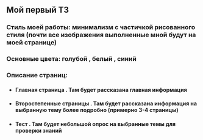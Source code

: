 ## Мой первый ТЗ 
### Стиль моей работы: минимализм с частичкой рисованного стиля (почти все изображения выполненные мной будут на моей странице)
### Основные цвета: голубой , белый , синий
### Описание страниц:
 - #### Главная страница . Там будет рассказана главная информация
 - #### Второстепенные страницы . Там будет рассказана информация на выбранную тему более подробно (примерно 3-4 страницы)
 - #### Тест . Там будет небольшой опрос на выбранные темы для проверки знаний
